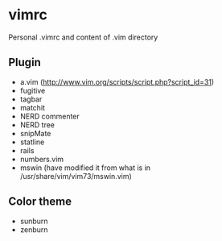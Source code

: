 # vimrc

Personal .vimrc and content of .vim directory

## Plugin
* a.vim (http://www.vim.org/scripts/script.php?script_id=31)
* fugitive
* tagbar
* matchit
* NERD commenter
* NERD tree
* snipMate
* statline
* rails
* numbers.vim
* mswin (have modified it from what is in /usr/share/vim/vim73/mswin.vim)

## Color theme
* sunburn
* zenburn
